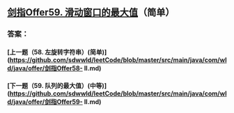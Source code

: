 ## [剑指Offer59. 滑动窗口的最大值](https://leetcode-cn.com/problems/merge-two-sorted-lists/)（简单）





### 答案：



#### [上一题（58. 左旋转字符串）(简单)](https://github.com/sdwwld/leetCode/blob/master/src/main/java/com/wld/java/offer/剑指Offer58- II.md)

#### [下一题（59. 队列的最大值）(中等)](https://github.com/sdwwld/leetCode/blob/master/src/main/java/com/wld/java/offer/剑指Offer59- II.md)